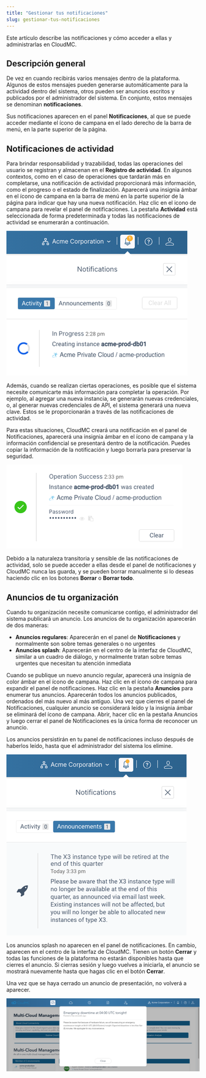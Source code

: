 ```yaml
---
title: "Gestionar tus notificaciones"
slug: gestionar-tus-notificaciones
---
```



Este artículo describe las notificaciones y cómo acceder a ellas y administrarlas en CloudMC.

## Descripción general

De vez en cuando recibirás varios mensajes dentro de la plataforma. Algunos de estos mensajes pueden generarse automáticamente para la actividad dentro del sistema, otros pueden ser anuncios escritos y publicados por el administrador del sistema. En conjunto, estos mensajes se denominan **notificaciones**.

Sus notificaciones aparecen en el panel **Notificaciones**, al que se puede acceder mediante el ícono de campana en el lado derecho de la barra de menú, en la parte superior de la página.

## Notificaciones de actividad

Para brindar responsabilidad y trazabilidad, todas las operaciones del usuario se registran y almacenan en el **Registro de actividad**. En algunos contextos, como en el caso de operaciones que tardarán más en completarse, una notificación de actividad proporcionará más información, como el progreso o el estado de finalización. Aparecerá una insignia ámbar en el ícono de campana en la barra de menú en la parte superior de la página para indicar que hay una nueva notificación. Haz clic en el icono de campana para revelar el panel de notificaciones. La pestaña **Actividad** está seleccionada de forma predeterminada y todas las notificaciones de actividad se enumerarán a continuación.

![Una captura de pantalla de un panel de notificaciones ampliado con una notificación que indica el progreso de una operación.](/assets/announcements-notificationpanel-en.png)

Además, cuando se realizan ciertas operaciones, es posible que el sistema necesite comunicarte más información para completar la operación. Por ejemplo, al agregar una nueva instancia, se generarán nuevas credenciales, o, al generar nuevas credenciales de API, el sistema generará una nueva clave. Estos se le proporcionarán a través de las notificaciones de actividad.

Para estas situaciones, CloudMC creará una notificación en el panel de Notificaciones, aparecerá una insignia ámbar en el ícono de campana y la información confidencial se presentará dentro de la notificación. Puedes copiar la información de la notificación y luego borrarla para preservar la seguridad.

![Una captura de pantalla de una notificación que contiene una contraseña oculta con dispositivos para exponer la contraseña y copiarla al portapapeles.](/assets/announcements-credentials-en.png)

Debido a la naturaleza transitoria y sensible de las notificaciones de actividad, solo se puede acceder a ellas desde el panel de notificaciones y CloudMC nunca las guarda, y se pueden borrar manualmente si lo deseas haciendo clic en los botones **Borrar** o **Borrar todo**.

## Anuncios de tu organización

Cuando tu organización necesite comunicarse contigo, el administrador del sistema publicará un anuncio. Los anuncios de tu organización aparecerán de dos maneras:

- **Anuncios regulares**: Aparecerán en el panel de **Notificaciones** y normalmente son sobre temas generales o no urgentes
- **Anuncios splash**: Aparecerán en el centro de la interfaz de CloudMC, similar a un cuadro de diálogo, y normalmente tratan sobre temas urgentes que necesitan tu atención inmediata

Cuando se publique un nuevo anuncio regular, aparecerá una insignia de color ámbar en el ícono de campana. Haz clic en el ícono de campana para expandir el panel de notificaciones. Haz clic en la pestaña **Anuncios** para enumerar tus anuncios. Aparecerán todos los anuncios publicados, ordenados del más nuevo al más antiguo. Una vez que cierres el panel de Notificaciones, cualquier anuncio se considerará leído y la insignia ámbar se eliminará del ícono de campana. Abrir, hacer clic en la pestaña Anuncios y luego cerrar el panel de Notificaciones es la única forma de reconocer un anuncio.

Los anuncios persistirán en tu panel de notificaciones incluso después de haberlos leído, hasta que el administrador del sistema los elimine.

![Captura de pantalla del panel de notificaciones con un anuncio periódico que indica un próximo cambio en un producto mostrado](/assets/announcements-regular-en.png)

Los anuncios splash no aparecen en el panel de notificaciones. En cambio, aparecen en el centro de la interfaz de CloudMC. Tienen un botón **Cerrar** y todas las funciones de la plataforma no estarán disponibles hasta que cierres el anuncio. Si cierras sesión y luego vuelves a iniciarla, el anuncio se mostrará nuevamente hasta que hagas clic en el botón **Cerrar**.

Una vez que se haya cerrado un anuncio de presentación, no volverá a aparecer.

![Captura de pantalla de la interfaz de usuario de CloudMC con un anuncio de bienvenida que indica un tiempo de indisponibilidad de emergencia para más tarde ese día.](/assets/announcements-splash-en.png)

